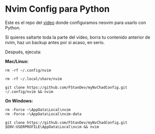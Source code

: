 # Nvim Config para Python

Este es el repo del [video]() donde configuramos neovim para usarlo con Python.

Si quieres saltarte toda la parte del vídeo, borra tu contenido anterior de nvim, haz un backup antes por si acaso, en serio.

Después, ejecuta:

**Mac/Linux:**

```
rm -rf ~/.config/nvim

rm -rf ~/.local/share/nvim

git clone https://github.com/FStanDev/myNvChadConfig.git ~/.config/nvim && nvim
```

**On Windows:**

```
rm -Force ~\AppData\Local\nvim
rm -Force ~\AppData\Local\nvim-data

git clone https://github.com/FStanDev/myNvChadConfig.git $ENV:USERPROFILE\AppData\Local\nvim && nvim
```
